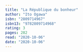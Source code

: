 ```yaml
---
title: "La République du bonheur"
author: "Ito Ogawa"
isbn: "2809714967"
isbn13: "9782809714968"
rating: 3
pages: 282
read: "2020-10-06"
date: "2020-10-06"
---
```


